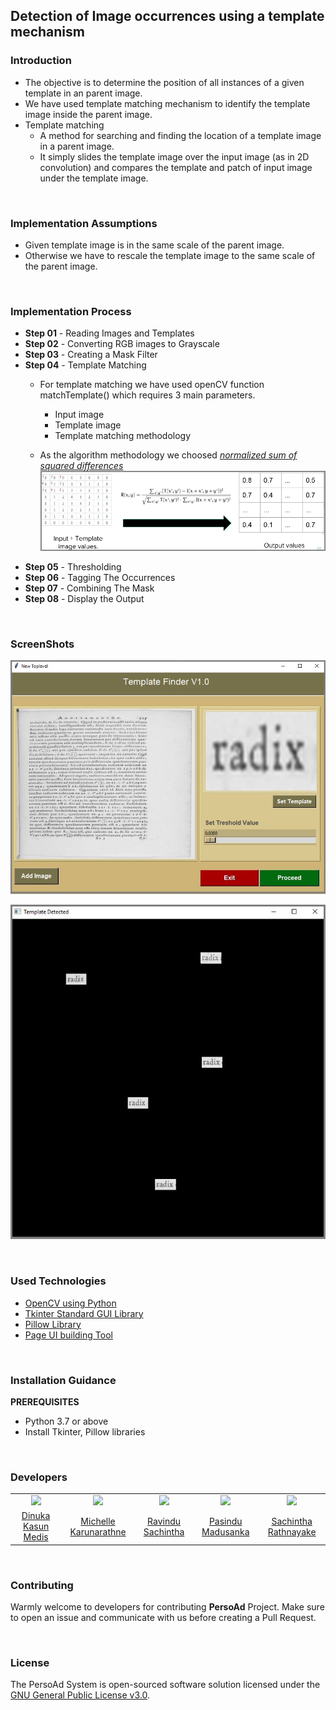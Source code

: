 ## Detection of Image occurrences using a template mechanism

### Introduction
- The objective is to determine the position of all instances of a given template in an parent image.
- We have used template matching mechanism to identify the template image inside the parent image.
- Template matching
  - A method for searching and finding the location of a template image in a parent image.
  - It simply slides the template image over the input image (as in 2D convolution) and compares the template and patch of input image under the template image.
<br>

### Implementation Assumptions
- Given template image is in the same scale of the parent image.
- Otherwise we have to rescale the template image to the same scale of the parent image.
<br>

### Implementation Process
- **Step 01** - Reading Images and Templates
- **Step 02** - Converting RGB images to Grayscale
- **Step 03** - Creating a Mask Filter 
- **Step 04** - Template Matching
  - For template matching we have used openCV function matchTemplate() which requires 3 main parameters.
    - Input image
    - Template image
    - Template matching methodology

  - As the algorithm methodology we choosed [*normalized sum of squared differences*](https://opencv-python-tutroals.readthedocs.io/en/latest/py_tutorials/py_imgproc/py_template_matching/py_template_matching.html)
  ![Capture01](./assets/screenshots/screenshot01.png)
- **Step 05** - Thresholding
- **Step 06** - Tagging The Occurrences
- **Step 07** - Combining The Mask
- **Step 08** - Display the Output
<br>

### ScreenShots

![Capture02](./assets/screenshots/screenshot02.jpg)

![Capture03](./assets/screenshots/screenshot03.jpg)

<br>

### Used Technologies

- [OpenCV using Python](https://opencv-python-tutroals.readthedocs.io/en/latest/)
- [Tkinter Standard GUI Library](https://docs.python.org/3/library/tk.html)
- [Pillow Library](https://pillow.readthedocs.io/en/stable/)
- [Page UI building Tool](http://page.sourceforge.net/)

<br>

### Installation Guidance

**PREREQUISITES**

- Python 3.7 or above
- Install Tkinter, Pillow libraries

<br>

### Developers
<table>
<tr>
<td align="center"><img src="https://avatars1.githubusercontent.com/u/25397168?s=460&v=4" width=200></td>
<td align="center"><img src="https://avatars2.githubusercontent.com/u/35169497?s=460&v=4" width=200></td>
<td align="center"><img src="https://avatars0.githubusercontent.com/u/25032998?s=460&v=4" width=200></td>
<td align="center"><img src="https://avatars3.githubusercontent.com/u/25347476?s=460&v=4" width=200></td>
<td align="center"><img src="https://avatars1.githubusercontent.com/u/29378743?s=460&v=4" width=200></td>
</tr>
<tr>

<td align="center"><a href="https://github.com/dinuka-kasun-medis">Dinuka Kasun Medis</a></td>
<td align="center"><a href="https://github.com/michellekarunaratne">Michelle Karunarathne</a></td>
<td align="center"><a href="https://github.com/RavinduSachintha">Ravindu Sachintha</a></td>
<td align="center"><a href="https://github.com/pasindumadusanka95">Pasindu Madusanka</a></td>
<td align="center"><a href="https://github.com/Sacheerc">Sachintha Rathnayake</a></td>
</tr>
</table>

<br>

### Contributing
Warmly welcome to developers for contributing **PersoAd** Project. Make sure to open an issue and communicate with us before 
creating a Pull Request.

<br>

### License

The PersoAd System is open-sourced software solution licensed under the [GNU General Public License v3.0](./LICENSE).
